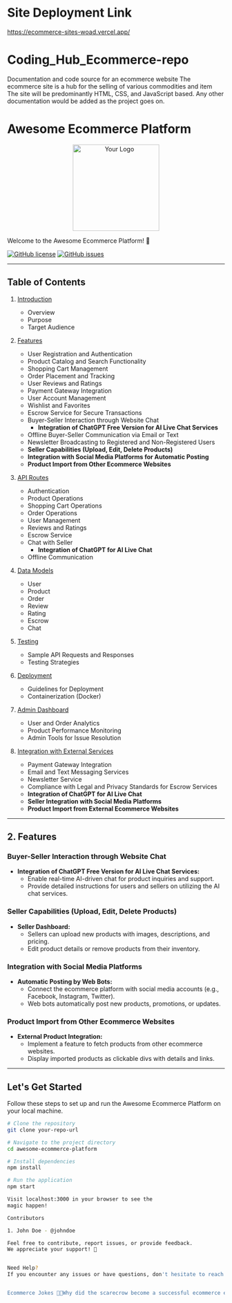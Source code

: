 # Site Deployment Link
https://ecommerce-sites-woad.vercel.app/

# Coding_Hub_Ecommerce-repo
Documentation and code source for an ecommerce website
The ecommerce site is a hub for the selling of various commodities and item
The site will be predominantly HTML, CSS, and JavaScript based.
Any other documentation would be added as the project goes on.

# Awesome Ecommerce Platform

<p align="center">
  <img src="your-logo-url" alt="Your Logo" width="200" height="200"/>
</p>

Welcome to the Awesome Ecommerce Platform! 🚀

[![GitHub license](your-license-badge-url)](your-license-url)
[![GitHub issues](your-issues-badge-url)](your-issues-url)

---

## Table of Contents

1. [Introduction](#introduction)
   - Overview
   - Purpose
   - Target Audience

2. [Features](#features)
   - User Registration and Authentication
   - Product Catalog and Search Functionality
   - Shopping Cart Management
   - Order Placement and Tracking
   - User Reviews and Ratings
   - Payment Gateway Integration
   - User Account Management
   - Wishlist and Favorites
   - Escrow Service for Secure Transactions
   - Buyer-Seller Interaction through Website Chat
     - **Integration of ChatGPT Free Version for AI Live Chat Services**
   - Offline Buyer-Seller Communication via Email or Text
   - Newsletter Broadcasting to Registered and Non-Registered Users
   - **Seller Capabilities (Upload, Edit, Delete Products)**
   - **Integration with Social Media Platforms for Automatic Posting**
   - **Product Import from Other Ecommerce Websites**

3. [API Routes](#api-routes)
   - Authentication
   - Product Operations
   - Shopping Cart Operations
   - Order Operations
   - User Management
   - Reviews and Ratings
   - Escrow Service
   - Chat with Seller
     - **Integration of ChatGPT for AI Live Chat**
   - Offline Communication

4. [Data Models](#data-models)
   - User
   - Product
   - Order
   - Review
   - Rating
   - Escrow
   - Chat

5. [Testing](#testing)
   - Sample API Requests and Responses
   - Testing Strategies

6. [Deployment](#deployment)
   - Guidelines for Deployment
   - Containerization (Docker)

7. [Admin Dashboard](#admin-dashboard)
   - User and Order Analytics
   - Product Performance Monitoring
   - Admin Tools for Issue Resolution

8. [Integration with External Services](#integration-with-external-services)
   - Payment Gateway Integration
   - Email and Text Messaging Services
   - Newsletter Service
   - Compliance with Legal and Privacy Standards for Escrow Services
   - **Integration of ChatGPT for AI Live Chat**
   - **Seller Integration with Social Media Platforms**
   - **Product Import from External Ecommerce Websites**

---

## 2. Features

### Buyer-Seller Interaction through Website Chat

- **Integration of ChatGPT Free Version for AI Live Chat Services:**
  - Enable real-time AI-driven chat for product inquiries and support.
  - Provide detailed instructions for users and sellers on utilizing the AI chat services.

### Seller Capabilities (Upload, Edit, Delete Products)

- **Seller Dashboard:**
  - Sellers can upload new products with images, descriptions, and pricing.
  - Edit product details or remove products from their inventory.

### Integration with Social Media Platforms

- **Automatic Posting by Web Bots:**
  - Connect the ecommerce platform with social media accounts (e.g., Facebook, Instagram, Twitter).
  - Web bots automatically post new products, promotions, or updates.

### Product Import from Other Ecommerce Websites

- **External Product Integration:**
  - Implement a feature to fetch products from other ecommerce websites.
  - Display imported products as clickable divs with details and links.

---

## Let's Get Started

Follow these steps to set up and run the Awesome Ecommerce Platform on your local machine.

```bash
# Clone the repository
git clone your-repo-url

# Navigate to the project directory
cd awesome-ecommerce-platform

# Install dependencies
npm install

# Run the application
npm start

Visit localhost:3000 in your browser to see the
magic happen!

Contributors

1. John Doe - @johndoe

Feel free to contribute, report issues, or provide feedback.
We appreciate your support! 🎉


Need Help?
If you encounter any issues or have questions, don't hesitate to reach out on our community forum.


Ecommerce Jokes 🛒😄Why did the scarecrow become a successful ecommerce entrepreneur?Because he was outstanding in his field!

